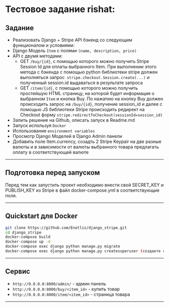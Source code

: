 Тестовое задание rishat:  
===========
Задание
-----------
- Реализовать Django + Stripe API бэкенд со следующим функционалом и условиями:
- Django Модель `Item` с полями `(name, description, price) `
- API с двумя методами:
    - GET `/buy/{id}`, c помощью которого можно получить Stripe Session Id для оплаты выбранного Item. При выполнении этого метода c бэкенда с помощью python библиотеки stripe должен выполняться запрос` stripe.checkout.Session.create(...)` и полученный session.id выдаваться в результате запроса
    - GET `/item/{id}`, c помощью которого можно получить простейшую HTML страницу, на которой будет информация о выбранном `Item` и кнопка Buy. По нажатию на кнопку Buy должен происходить запрос на `/buy/{id}`, получение session_id и далее  с помощью JS библиотеки Stripe происходить редирект на Checkout форму `stripe.redirectToCheckout(sessionId=session_id)`
- Залить решение на Github, описать запуск в Readme.md
- Запуск используя `Docker`
- Использование `environment variables`
- Просмотр Django Моделей в Django Admin панели
- Добавить поле Item.currency, созадть 2 Stripe Keypair на две разные валюты и в зависимости от валюты выбранного товара предлагать оплату в соответствующей валюте 
***

Подготовка перед запуском
-----------
Перед тем как запустить проект необходимо внести свой SECRET_KEY и PUBLISH_KEY из Stripe в файл docker-compose.yml в соответствующие поля.
***

Quickstart для Docker
----
```bash
git clone https://github.com/Enotlis/django_stripe.git
cd django_stripe
docker-compose build
docker-compose up -d
docker-compose exec django python manage.py migrate
docker-compose exec django python manage.py createsuperuser (создаете своего superuser)
```
***

Сервис
----------------------------
- `http://0.0.0.0:8000/admin/` - админ панель
- `http://0.0.0.0:8000/buy/<item_id>` - купить товар
- `http://0.0.0.0:8000/item/<item_id>` - страница товара
***
